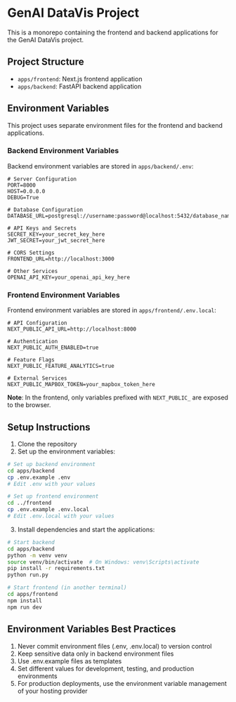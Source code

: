 # GenAI DataVis Project

This is a monorepo containing the frontend and backend applications for the GenAI DataVis project.

## Project Structure

- `apps/frontend`: Next.js frontend application
- `apps/backend`: FastAPI backend application

## Environment Variables

This project uses separate environment files for the frontend and backend applications.

### Backend Environment Variables

Backend environment variables are stored in `apps/backend/.env`:

```
# Server Configuration
PORT=8000
HOST=0.0.0.0
DEBUG=True

# Database Configuration
DATABASE_URL=postgresql://username:password@localhost:5432/database_name

# API Keys and Secrets 
SECRET_KEY=your_secret_key_here
JWT_SECRET=your_jwt_secret_here

# CORS Settings
FRONTEND_URL=http://localhost:3000

# Other Services
OPENAI_API_KEY=your_openai_api_key_here
```

### Frontend Environment Variables

Frontend environment variables are stored in `apps/frontend/.env.local`:

```
# API Configuration
NEXT_PUBLIC_API_URL=http://localhost:8000

# Authentication
NEXT_PUBLIC_AUTH_ENABLED=true

# Feature Flags
NEXT_PUBLIC_FEATURE_ANALYTICS=true

# External Services
NEXT_PUBLIC_MAPBOX_TOKEN=your_mapbox_token_here
```

**Note**: In the frontend, only variables prefixed with `NEXT_PUBLIC_` are exposed to the browser.

## Setup Instructions

1. Clone the repository
2. Set up the environment variables:

```bash
# Set up backend environment
cd apps/backend
cp .env.example .env
# Edit .env with your values

# Set up frontend environment
cd ../frontend
cp .env.example .env.local
# Edit .env.local with your values
```

3. Install dependencies and start the applications:

```bash
# Start backend
cd apps/backend
python -m venv venv
source venv/bin/activate  # On Windows: venv\Scripts\activate
pip install -r requirements.txt
python run.py

# Start frontend (in another terminal)
cd apps/frontend
npm install
npm run dev
```

## Environment Variables Best Practices

1. Never commit environment files (.env, .env.local) to version control
2. Keep sensitive data only in backend environment files
3. Use .env.example files as templates
4. Set different values for development, testing, and production environments
5. For production deployments, use the environment variable management of your hosting provider 